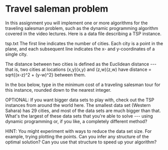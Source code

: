 # Travel saleman problem

In this assignment you will implement one or more algorithms for the traveling salesman problem, such as the dynamic programming algorithm covered in the video lectures. Here is a data file describing a TSP instance.

tsp.txt
The first line indicates the number of cities. Each city is a point in the plane, and each subsequent line indicates the x- and y-coordinates of a single city.

The distance between two cities is defined as the Euclidean distance --- that is, two cities at locations (x,y)(x,y) and (z,w)(z,w) have distance = sqrt{(x-z)^2 + (y-w)^2} between them.

In the box below, type in the minimum cost of a traveling salesman tour for this instance, rounded down to the nearest integer.

OPTIONAL: If you want bigger data sets to play with, check out the TSP instances from around the world here. The smallest data set (Western Sahara) has 29 cities, and most of the data sets are much bigger than that. What's the largest of these data sets that you're able to solve --- using dynamic programming or, if you like, a completely different method?

HINT: You might experiment with ways to reduce the data set size. For example, trying plotting the points. Can you infer any structure of the optimal solution? Can you use that structure to speed up your algorithm?
